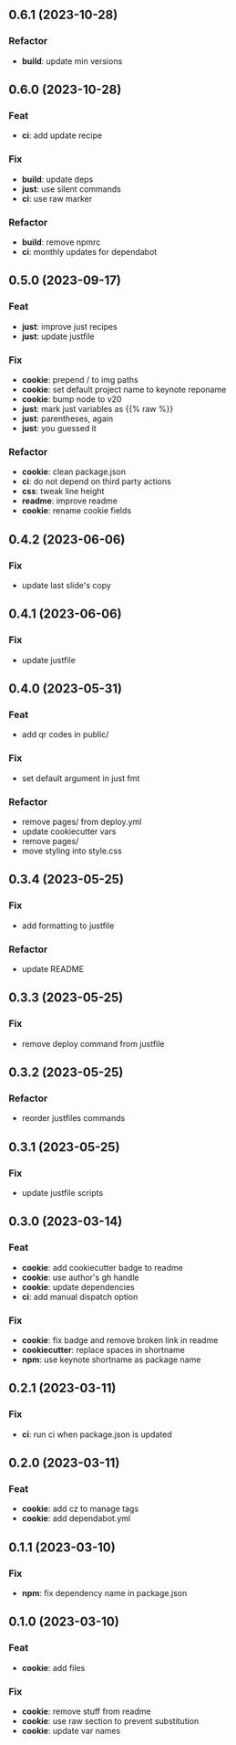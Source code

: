 ## 0.6.1 (2023-10-28)

### Refactor

- **build**: update min versions

## 0.6.0 (2023-10-28)

### Feat

- **ci**: add update recipe

### Fix

- **build**: update deps
- **just**: use silent commands
- **ci**: use raw marker

### Refactor

- **build**: remove npmrc
- **ci**: monthly updates for dependabot

## 0.5.0 (2023-09-17)

### Feat

- **just**: improve just recipes
- **just**: update justfile

### Fix

- **cookie**: prepend / to img paths
- **cookie**: set default project name to keynote reponame
- **cookie**: bump node to v20
- **just**: mark just variables as {{% raw %}}
- **just**: parentheses, again
- **just**: you guessed it

### Refactor

- **cookie**: clean package.json
- **ci**: do not depend on third party actions
- **css**: tweak line height
- **readme**: improve readme
- **cookie**: rename cookie fields

## 0.4.2 (2023-06-06)

### Fix

- update last slide's copy

## 0.4.1 (2023-06-06)

### Fix

- update justfile

## 0.4.0 (2023-05-31)

### Feat

- add qr codes in public/

### Fix

- set default argument in just fmt

### Refactor

- remove pages/ from deploy.yml
- update cookiecutter vars
- remove pages/
- move styling into style.css

## 0.3.4 (2023-05-25)

### Fix

- add formatting to justfile

### Refactor

- update README

## 0.3.3 (2023-05-25)

### Fix

- remove deploy command from justfile

## 0.3.2 (2023-05-25)

### Refactor

- reorder justfiles commands

## 0.3.1 (2023-05-25)

### Fix

- update justfile scripts

## 0.3.0 (2023-03-14)

### Feat

- **cookie**: add cookiecutter badge to readme
- **cookie**: use author's gh handle
- **cookie**: update dependencies
- **ci**: add manual dispatch option

### Fix

- **cookie**: fix badge and remove broken link in readme
- **cookiecutter**: replace spaces in shortname
- **npm**: use keynote shortname as package name

## 0.2.1 (2023-03-11)

### Fix

- **ci**: run ci when package.json is updated

## 0.2.0 (2023-03-11)

### Feat

- **cookie**: add cz to manage tags
- **cookie**: add dependabot.yml

## 0.1.1 (2023-03-10)

### Fix

- **npm**: fix dependency name in package.json

## 0.1.0 (2023-03-10)

### Feat

- **cookie**: add files

### Fix

- **cookie**: remove stuff from readme
- **cookie**: use raw section to prevent substitution
- **cookie**: update var names
